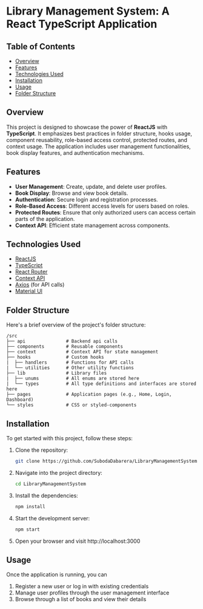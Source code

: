 # Library Management System: A React TypeScript Application

## Table of Contents

- [Overview](#overview)
- [Features](#features)
- [Technologies Used](#technologies-used)
- [Installation](#installation)
- [Usage](#usage)
- [Folder Structure](#folder-structure)

## Overview

This project is designed to showcase the power of **ReactJS** with **TypeScript**. It emphasizes best practices in folder structure, hooks usage, component reusability, role-based access control, protected routes, and context usage. The application includes user management functionalities, book display features, and authentication mechanisms.

## Features

- **User Management**: Create, update, and delete user profiles.
- **Book Display**: Browse and view book details.
- **Authentication**: Secure login and registration processes.
- **Role-Based Access**: Different access levels for users based on roles.
- **Protected Routes**: Ensure that only authorized users can access certain parts of the application.
- **Context API**: Efficient state management across components.

## Technologies Used

- [ReactJS](https://reactjs.org/)
- [TypeScript](https://www.typescriptlang.org/)
- [React Router](https://reactrouter.com/)
- [Context API](https://reactjs.org/docs/context.html)
- [Axios](https://axios-http.com/) (for API calls)
- [Material UI](https://mui.com/)

## Folder Structure

Here's a brief overview of the project's folder structure:

```
/src
├── api               # Backend api calls
├── components        # Reusable components
├── context           # Context API for state management
├── hooks             # Custom hooks
|  ├── handlers       # Functions for API calls
|  └── utilities      # Other utility functions
├── lib               # Library files
|  ├── unums          # All enums are stored here
|  └── types          # All type definitions and interfaces are stored here
├── pages             # Application pages (e.g., Home, Login, Dashboard)
└── styles            # CSS or styled-components
```

## Installation

To get started with this project, follow these steps:

1. Clone the repository:
   ```bash
   git clone https://github.com/SubodaDabarera/LibraryManagementSystem.git
   ```
2. Navigate into the project directory:
   ```bash
   cd LibraryManagementSystem
3. Install the dependencies:
   ```bash
   npm install
4. Start the development server:
   ```bash
   npm start
5. Open your browser and visit http://localhost:3000

## Usage

Once the application is running, you can
 1. Register a new user or log in with existing credentials
 2. Manage user profiles through the user management interface
 3. Browse through a list of books and view their details

